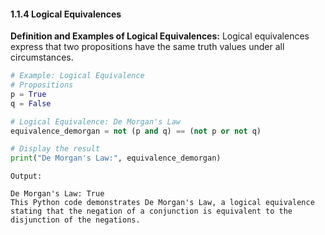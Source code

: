 #### 1.1.4 Logical Equivalences

**Definition and Examples of Logical Equivalences:**
Logical equivalences express that two propositions have the same truth values under all circumstances.

```python
# Example: Logical Equivalence
# Propositions
p = True
q = False

# Logical Equivalence: De Morgan's Law
equivalence_demorgan = not (p and q) == (not p or not q)

# Display the result
print("De Morgan's Law:", equivalence_demorgan)
```

```
Output:

De Morgan's Law: True
This Python code demonstrates De Morgan's Law, a logical equivalence stating that the negation of a conjunction is equivalent to the disjunction of the negations.

```
